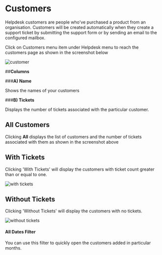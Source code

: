 # Customers

Helpdesk customers are people who've purchased a product from an organisation.
Customers will be created automatically when they create a support ticket by submitting the support form or by sending an email to the configured mailbox.

Click on Customers menu item under Helpdesk menu to reach the customers page as shown in the screenshot below

![customer](https://cloud.githubusercontent.com/assets/8191145/8449079/c24ee788-1feb-11e5-9420-ad3e515c24bf.png)



##**Columns**

###**A) Name**

Shows the names of your customers

###**B) Tickets**

Displays the number of tickets associated with the particular customer.

## **All Customers**

Clicking **All** displays the list of customers and the number of tickets associated with them as shown in the screenshot above

## **With Tickets**

Clicking 'With Tickets' will display the customers with ticket count greater than or equal to one.

![with tickets](https://cloud.githubusercontent.com/assets/8191145/9269775/42ea660e-428a-11e5-8e2b-fe03633f5d3c.png)

## **Without Tickets**

Clicking 'Without Tickets' will display the customers with no tickets.

![without tickets](https://cloud.githubusercontent.com/assets/8191145/9269774/42dad338-428a-11e5-94e1-7976259175b9.png)

#### **All Dates Filter**

You can use this filter to quickly open the customers added in particular months.



